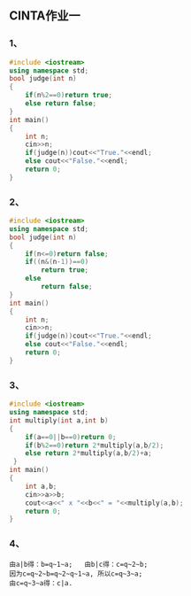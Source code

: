 ## CINTA作业一
### 1、
``` c++
#include <iostream>
using namespace std;
bool judge(int n)
{
	if(n%2==0)return true;
	else return false;
}
int main()
{
	int n;
	cin>>n;
	if(judge(n))cout<<"True."<<endl;
	else cout<<"False."<<endl;
	return 0;
}
```
### 2、
``` c++
#include <iostream>
using namespace std;
bool judge(int n)
{
	if(n<=0)return false;
	if((n&(n-1))==0)
		return true;
	else 
		return false;
}
int main()
{
	int n;
	cin>>n;
	if(judge(n))cout<<"True."<<endl;
	else cout<<"False."<<endl;
	return 0;
}
```
### 3、
``` c++
#include <iostream>
using namespace std;
int multiply(int a,int b)
{
	if(a==0||b==0)return 0;
	if(b%2==0)return 2*multiply(a,b/2);
	else return 2*multiply(a,b/2)+a;
 } 
int main()
{
	int a,b;
	cin>>a>>b;
	cout<<a<<" x "<<b<<" = "<<multiply(a,b);
	return 0;
}
```
### 4、
	由a|b得：b=q~1~a;   由b|c得：c=q~2~b;  
	因为c=q~2~b=q~2~q~1~a, 所以c=q~3~a;  
	由c=q~3~a得：c|a.
